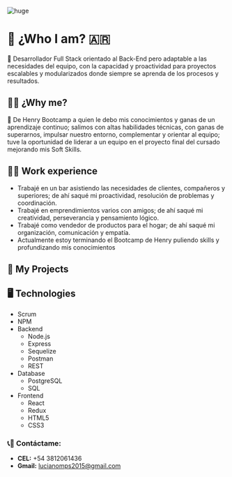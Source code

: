 ![huge](https://user-images.githubusercontent.com/95538929/177406022-2a845e5c-d3b2-4c86-ab2f-0ebb2b4bac25.gif)

# :boy: ¿Who I am? :argentina:
:large_orange_diamond: Desarrollador Full Stack orientado al Back-End  pero adaptable a las necesidades del equipo, con la capacidad y proactividad para proyectos escalables y modularizados donde siempre se aprenda de los procesos y resultados.

## :man_student: ¿Why me?
:large_blue_diamond: De Henry Bootcamp a quien le debo mis conocimientos y ganas de un aprendizaje continuo; salimos con altas habilidades técnicas, con ganas de superarnos, impulsar nuestro entorno, complementar y orientar al equipo; tuve la oportunidad de liderar a un equipo en el proyecto final del cursado mejorando mis Soft Skills.

## :running_man: Work experience
- Trabajé en un bar asistiendo las necesidades de clientes, compañeros y superiores; de ahí saqué mi proactividad, resolución de problemas y coordinación.
- Trabajé en emprendimientos varios con amigos; de ahí saqué mi creatividad, perseverancia y pensamiento lógico.
- Trabajé como vendedor de productos para el hogar; de ahí saqué mi organización, comunicación y empatía.
- Actualmente estoy terminando el Bootcamp de Henry puliendo skills y profundizando mis conocimientos

## :rocket: My Projects


## :desktop_computer: Technologies
- Scrum
- NPM
- Backend
  - Node.js
  - Express
  - Sequelize
  - Postman
  - REST
- Database
  - PostgreSQL
  - SQL
- Frontend
  - React
  - Redux
  - HTML5
  - CSS3

### :telephone_receiver::email: __Contáctame:__
- __CEL:__ +54 3812061436
- __Gmail:__ lucianomps2015@gmail.com
